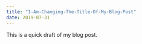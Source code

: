 ```yaml
---
title: "I-Am-Changing-The-Title-Of-My-Blog-Post"
date: 2019-07-31
---
```


This is a quick draft of my blog post.
